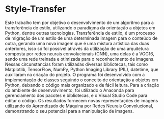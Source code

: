 # Style-Transfer
Este trabalho tem por objetivo o desenvolvimento de um algoritmo para a transferência de estilo, utilizando o paradigma da orientação a objetos em Python, dentre outras
tecnologias. Transferência de estilo, é um processo de migração de um estilo de uma determinada imagem para o conteúdo de outra, gerando uma nova imagem que é uma mistura
artística das duas anteriores, isso só foi possível através da utilização de uma arquitetura
composta por redes neurais convolucionais (CNN), uma delas é a VGG16, sendo uma
rede treinada e otimizada para o reconhecimento de imagens. Nessas circunstancias foram utilizadas diversas bibliotecas, tais como Matplotlib, TensorFlow, NumPy, Python
Imaging Library (PIL), datetime, que auxiliaram na criação do projeto. O programa foi
desenvolvido com a implementação de classes seguindo o conceito de orientação a objetos em Python, deixando o código mais organizado e de fácil leitura. Para a criação do
ambiente de desenvolvimento, foi utilizado o Anaconda para gerenciamento dos pacotes
e bibliotecas, e o Visual Studio Code para editar o código. Os resultados fornecem novas representações de imagens utilizando do Aprendizado de Máquina por Redes Neurais
Convolucional, demonstrando o seu potencial para a manipulação de imagens.
